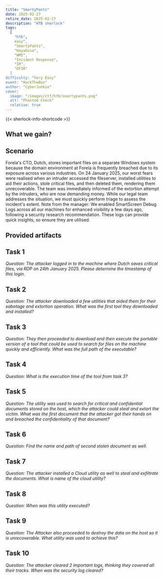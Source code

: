 ```yaml
---
title: "SmartyPants"
date: 2025-02-27
retire_date: 2025-02-27
description: "HTB sherlock"
tags:
  [
    "htb",
    easy",
    "SmartyPants",
    "Hayabusa",
    "WMI",
    "Incident Response",
    "IR",
    "DFIR"
  ]
difficulty: "Very Easy"
event: "HackTheBox"
author: "CyberJunkie"
cover:
  image: "/images/ctf/htb/smartypants.png"
  alt: "Phantom Check"
  relative: true
---
```


{{< sherlock-info-shortcode >}}

## What we gain?

## Scenario

Forela's CTO, Dutch, stores important files on a separate Windows system because the domain environment at Forela is frequently breached due to its exposure across various industries. On 24 January 2025, our worst fears were realised when an intruder accessed the fileserver, installed utilities to aid their actions, stole critical files, and then deleted them, rendering them unrecoverable. The team was immediately informed of the extortion attempt by the intruders, who are now demanding money. While our legal team addresses the situation, we must quickly perform triage to assess the incident's extent. Note from the manager: We enabled SmartScreen Debug Logs across all our machines for enhanced visibility a few days ago, following a security research recommendation. These logs can provide quick insights, so ensure they are utilised.

## Provided artifacts


## Task 1

_Question: The attacker logged in to the machine where Dutch saves critical files, via RDP on 24th January 2025. Please determine the timestamp of this login._

## Task 2

_Question: The attacker downloaded a few utilities that aided them for their sabotage and extortion operation. What was the first tool they downloaded and installed?_

## Task 3

_Question: They then proceeded to download and then execute the portable version of a tool that could be used to search for files on the machine quickly and efficiently. What was the full path of the executable?_

## Task 4

_Question: What is the execution time of the tool from task 3?_

## Task 5

_Question: The utility was used to search for critical and confidential documents stored on the host, which the attacker could steal and extort the victim. What was the first document that the attacker got their hands on and breached the confidentiality of that document?_

## Task 6

_Question: Find the name and path of second stolen document as well._

## Task 7

_Question: The attacker installed a Cloud utility as well to steal and exfiltrate the documents. What is name of the cloud utility?_

## Task 8

_Question: When was this utility executed?_

## Task 9

_Question: The Attacker also proceeded to destroy the data on the host so it is unrecoverable. What utility was used to achieve this?_

## Task 10

_Question: The attacker cleared 2 important logs, thinking they covered all their tracks. When was the security log cleared?_